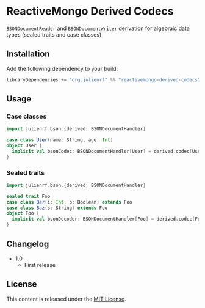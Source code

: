 # ReactiveMongo Derived Codecs

`BSONDocumentReader` and `BSONDocumentWriter` derivation for algebraic data types (sealed traits and case classes)

## Installation

Add the following dependency to your build:

~~~ scala
libraryDependencies += "org.julienrf" %% "reactivemongo-derived-codecs" % "1.0"
~~~

## Usage

### Case classes

~~~ scala
import julienrf.bson.{derived, BSONDocumentHandler}

case class User(name: String, age: Int)
object User {
  implicit val bsonCodec: BSONDocumentHandler[User] = derived.codec[User]
}
~~~

### Sealed traits

~~~ scala
import julienrf.bson.{derived, BSONDocumentHandler}

sealed trait Foo
case class Bar(i: Int, b: Boolean) extends Foo
case class Baz(s: String) extends Foo
object Foo {
  implicit val bsonDecoder: BSONDocumentHandler[Foo] = derived.codec[Foo]
}
~~~

## Changelog

- 1.0
    - First release

## License

This content is released under the [MIT License](http://opensource.org/licenses/mit-license.php).